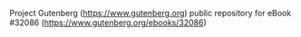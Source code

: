 Project Gutenberg (https://www.gutenberg.org) public repository for eBook #32086 (https://www.gutenberg.org/ebooks/32086)
